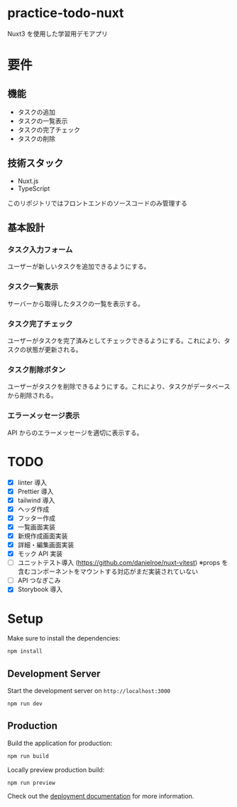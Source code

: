 # practice-todo-nuxt

Nuxt3 を使用した学習用デモアプリ

# 要件

## 機能

- タスクの追加
- タスクの一覧表示
- タスクの完了チェック
- タスクの削除

## 技術スタック

- Nuxt.js
- TypeScript

このリポジトリではフロントエンドのソースコードのみ管理する

## 基本設計

### タスク入力フォーム

ユーザーが新しいタスクを追加できるようにする。

### タスク一覧表示

サーバーから取得したタスクの一覧を表示する。

### タスク完了チェック

ユーザーがタスクを完了済みとしてチェックできるようにする。これにより、タスクの状態が更新される。

### タスク削除ボタン

ユーザーがタスクを削除できるようにする。これにより、タスクがデータベースから削除される。

### エラーメッセージ表示

API からのエラーメッセージを適切に表示する。

# TODO

- [x] linter 導入
- [x] Prettier 導入
- [x] tailwind 導入
- [x] ヘッダ作成
- [x] フッター作成
- [x] 一覧画面実装
- [x] 新規作成画面実装
- [x] 詳細・編集画面実装
- [x] モック API 実装
- [ ] ユニットテスト導入
      (https://github.com/danielroe/nuxt-vitest)
      ※props を含むコンポーネントをマウントする対応がまだ実装されていない
- [ ] API つなぎこみ
- [x] Storybook 導入

# Setup

Make sure to install the dependencies:

```bash
npm install
```

## Development Server

Start the development server on `http://localhost:3000`

```bash
npm run dev
```

## Production

Build the application for production:

```bash
npm run build
```

Locally preview production build:

```bash
npm run preview
```

Check out the [deployment documentation](https://nuxt.com/docs/getting-started/deployment) for more information.
